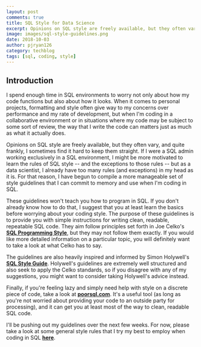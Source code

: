 ```yaml
---
layout: post
comments: true
title: SQL Style for Data Science
excerpt: Opinions on SQL style are freely available, but they often vary, and I sometimes find it hard to keep them all straight. For that reason, I have begun to compile a basic set of style guidelines that I hope to commit to memory and use when I'm coding in SQL. 
image: images/sql-style-guidelines.png
date: 2018-10-03
author: pjryan126
category: techblog
tags: [sql, coding, style]
---
```


## Introduction

I spend enough time in SQL environments to worry not only about how my code 
functions but also about how it looks. When it comes to personal projects, 
formatting and style often give way to my concerns over performance and my
rate of development, but when I'm coding in a collaborative environment or 
in situations where my code may be subject to some sort of review, the way 
that I write the code can matters just as much as what it actually does. 

Opinions on SQL style are freely available, but they often vary, and quite 
frankly, I sometimes find it hard to keep them straight. If I were a SQL admin 
working exclusively in a SQL environment, I might be more motivated to learn 
the rules of SQL style -- and the exceptions to those rules -- but as a data 
scientist, I already have too many rules (and exceptions) in my head as it is. 
For that reason, I have begun to compile a more manageable set of style guidelines 
that I can commit to memory and use when I'm coding in SQL. 

These guidelines won't teach you how to program in SQL. If you don't already know 
how to do that, I suggest that you at least learn the basics before worrying about 
your coding style. The purpose of these guidelines is to provide you with simple 
instructions for writing clean, readable, repeatable SQL code. They aim follow 
principles set forth in Joe Celko's **[SQL Programming Style](https://www.amazon.com/Celkos-Programming-Kaufmann-Management-Systems/dp/0120887975/ref=sr\_1\_1?ie=UTF8&qid=1516645111&sr=8-1&keywords=Joe+Celko+SQL+Programming+Style)**, 
but they may not follow them exactly. If you would like more detailed 
information on a particular topic, you will definitely want to take 
a look at what Celko has to say. 

The guidelines are also heavily inspired and informed by Simon Holywell's 
**[SQL Style Guide](http://www.sqlstyle.guide/)**. Holywell's guidelines are 
extremely well structured and also seek to apply the Celko standards, so if you 
disagree with any of my suggestions, you might want to consider taking
Holywell's advice instead. 

Finally, if you're feeling lazy and simply need help with style on a discrete
piece of code, take a look at **[poorsql.com](http://poorsql.com)**. It's a 
useful tool (as long as you're not worried about providing your code to an 
outside party for processing), and it can get you at least most of the way 
to clean, readable SQL code. 

I'll be pushing out my guidelines over the next few weeks. For now, please take
a look at some general style rules that I try my best to employ when coding in 
SQL **[here](https://pjryan126.github.io/sql-style-general-rules/)**. 